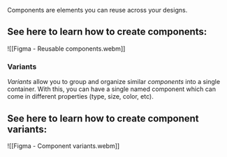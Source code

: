 Components are elements you can reuse across your designs.

See here to learn how to create components:
-
![[Figma - Reusable components.webm]]

### Variants
_Variants_ allow you to group and organize similar _components_ into a single container.
With this, you can have a single named component which can come in different properties (type, size, color, etc).

See here to learn how to create component variants:
-
![[Figma - Component variants.webm]]